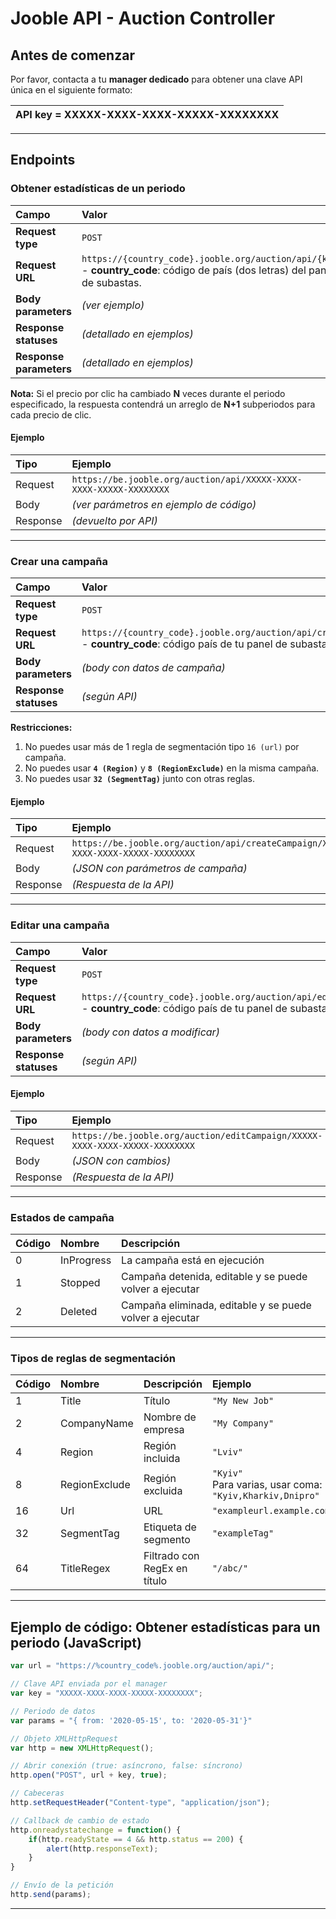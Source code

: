 # Jooble API - Auction Controller

## Antes de comenzar

Por favor, contacta a tu **manager dedicado** para obtener una clave API única en el siguiente formato:


| API key = XXXXX-XXXX-XXXX-XXXXX-XXXXXXXX |
| :-- |


***

## **Endpoints**

### Obtener estadísticas de un periodo

| Campo | Valor |
| :-- | :-- |
| **Request type** | `POST` |
| **Request URL** | `https://{country_code}.jooble.org/auction/api/{key}`<br>- **country_code**: código de país (dos letras) del panel de subastas. |
| **Body parameters** | *(ver ejemplo)* |
| **Response statuses** | *(detallado en ejemplos)* |
| **Response parameters** | *(detallado en ejemplos)* |

**Nota:** Si el precio por clic ha cambiado **N** veces durante el periodo especificado, la respuesta contendrá un arreglo de **N+1** subperiodos para cada precio de clic.

#### Ejemplo

| Tipo | Ejemplo |
| :-- | :-- |
| Request | `https://be.jooble.org/auction/api/XXXXX-XXXX-XXXX-XXXXX-XXXXXXXX` |
| Body | *(ver parámetros en ejemplo de código)* |
| Response | *(devuelto por API)* |


***

### Crear una campaña

| Campo | Valor |
| :-- | :-- |
| **Request type** | `POST` |
| **Request URL** | `https://{country_code}.jooble.org/auction/api/createCampaign/{key}`<br>- **country_code**: código país de tu panel de subastas. |
| **Body parameters** | *(body con datos de campaña)* |
| **Response statuses** | *(según API)* |

**Restricciones:**

1. No puedes usar más de 1 regla de segmentación tipo `16 (url)` por campaña.
2. No puedes usar **`4 (Region)`** y **`8 (RegionExclude)`** en la misma campaña.
3. No puedes usar **`32 (SegmentTag)`** junto con otras reglas.

#### Ejemplo

| Tipo | Ejemplo |
| :-- | :-- |
| Request | `https://be.jooble.org/auction/api/createCampaign/XXXXX-XXXX-XXXX-XXXXX-XXXXXXXX` |
| Body | *(JSON con parámetros de campaña)* |
| Response | *(Respuesta de la API)* |


***

### Editar una campaña

| Campo | Valor |
| :-- | :-- |
| **Request type** | `POST` |
| **Request URL** | `https://{country_code}.jooble.org/auction/api/editCampaign/{key}`<br>- **country_code**: código país de tu panel de subastas. |
| **Body parameters** | *(body con datos a modificar)* |
| **Response statuses** | *(según API)* |

#### Ejemplo

| Tipo | Ejemplo |
| :-- | :-- |
| Request | `https://be.jooble.org/auction/editCampaign/XXXXX-XXXX-XXXX-XXXXX-XXXXXXXX` |
| Body | *(JSON con cambios)* |
| Response | *(Respuesta de la API)* |


***

### **Estados de campaña**

| Código | Nombre | Descripción |
| :-- | :-- | :-- |
| 0 | InProgress | La campaña está en ejecución |
| 1 | Stopped | Campaña detenida, editable y se puede volver a ejecutar |
| 2 | Deleted | Campaña eliminada, editable y se puede volver a ejecutar |


***

### **Tipos de reglas de segmentación**

| Código | Nombre | Descripción | Ejemplo |
| :-- | :-- | :-- | :-- |
| 1 | Title | Título | `"My New Job"` |
| 2 | CompanyName | Nombre de empresa | `"My Company"` |
| 4 | Region | Región incluida | `"Lviv"` |
| 8 | RegionExclude | Región excluida | `"Kyiv"`<br>Para varias, usar coma: `"Kyiv,Kharkiv,Dnipro"` |
| 16 | Url | URL | `"exampleurl.example.com"` |
| 32 | SegmentTag | Etiqueta de segmento | `"exampleTag"` |
| 64 | TitleRegex | Filtrado con RegEx en título | `"/abc/"` |


***

## Ejemplo de código: Obtener estadísticas para un periodo (JavaScript)

```javascript
var url = "https://%country_code%.jooble.org/auction/api/";

// Clave API enviada por el manager
var key = "XXXXX-XXXX-XXXX-XXXXX-XXXXXXXX";

// Periodo de datos
var params = "{ from: '2020-05-15', to: '2020-05-31'}"

// Objeto XMLHttpRequest
var http = new XMLHttpRequest();

// Abrir conexión (true: asíncrono, false: síncrono)
http.open("POST", url + key, true);

// Cabeceras
http.setRequestHeader("Content-type", "application/json");

// Callback de cambio de estado
http.onreadystatechange = function() {
    if(http.readyState == 4 && http.status == 200) {
        alert(http.responseText);
    }
}

// Envío de la petición
http.send(params);
```


***
